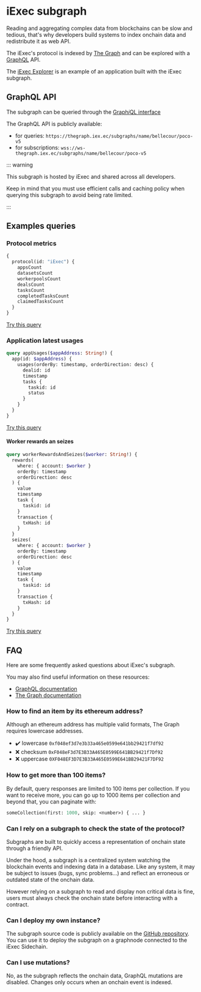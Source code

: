 # iExec subgraph

Reading and aggregating complex data from blockchains can be slow and tedious,
that's why developers build systems to index onchain data and redistribute it as
web API.

The iExec's protocol is indexed by [The Graph](https://thegraph.com) and can be
explored with a [GraphQL](https://graphql.org/) API.

The [iExec Explorer](./iexec-explorer.md) is an example of an application built
with the iExec subgraph.

## GraphQL API

The subgraph can be queried through the
[Graph*i*QL interface](https://thegraph.iex.ec/subgraphs/name/bellecour/poco-v5/graphql)

The GraphQL API is publicly available:

- for queries: `https://thegraph.iex.ec/subgraphs/name/bellecour/poco-v5`
- for subscriptions: `wss://ws-thegraph.iex.ec/subgraphs/name/bellecour/poco-v5`

::: warning

This subgraph is hosted by iExec and shared across all developers.

Keep in mind that you must use efficient calls and caching policy when querying
this subgraph to avoid being rate limited.

:::

## Examples queries

### Protocol metrics

```graphql
{
  protocol(id: "iExec") {
    appsCount
    datasetsCount
    workerpoolsCount
    dealsCount
    tasksCount
    completedTasksCount
    claimedTasksCount
  }
}
```

[Try this query](https://thegraph.iex.ec/subgraphs/name/bellecour/poco-v5/graphql?query=%7B%0A++protocol%28id%3A+%22iExec%22%29+%7B%0A++++appsCount%0A++++datasetsCount%0A++++workerpoolsCount%0A++++dealsCount%0A++++tasksCount%0A++++completedTasksCount%0A++++claimedTasksCount%0A++%7D%0A%7D)

### Application latest usages

```graphql
query appUsages($appAddress: String!) {
  app(id: $appAddress) {
    usages(orderBy: timestamp, orderDirection: desc) {
      dealid: id
      timestamp
      tasks {
        taskid: id
        status
      }
    }
  }
}
```

[Try this query](https://thegraph.iex.ec/subgraphs/name/bellecour/poco-v5/graphql?query=query+appUsages%28%24appAddress%3A+String%21%29+%7B%0A++app%28id%3A+%24appAddress%29+%7B%0A++++usages%28orderBy%3A+timestamp%2C+orderDirection%3A+desc%29+%7B%0A++++++dealid%3A+id%0A++++++timestamp%0A++++++tasks+%7B%0A++++++++taskid%3A+id%0A++++++++status%0A++++++%7D%0A++++%7D%0A++%7D%0A%7D&variables=%22%7B%5Cn++%5C%22appAddress%5C%22%3A+%5C%220x18de0518fea922d376596b1ad2a1f62f3981be35%5C%22%5Cn%7D%22&operationName=appUsages)

#### Worker rewards an seizes

```graphql
query workerRewardsAndSeizes($worker: String!) {
  rewards(
    where: { account: $worker }
    orderBy: timestamp
    orderDirection: desc
  ) {
    value
    timestamp
    task {
      taskid: id
    }
    transaction {
      txHash: id
    }
  }
  seizes(
    where: { account: $worker }
    orderBy: timestamp
    orderDirection: desc
  ) {
    value
    timestamp
    task {
      taskid: id
    }
    transaction {
      txHash: id
    }
  }
}
```

[Try this query](https://thegraph.iex.ec/subgraphs/name/bellecour/poco-v5/graphql?query=query+workerRewardsAndSeizes%28%24worker%3A+String%21%29+%7B%0A++rewards%28%0A++++where%3A+%7B+account%3A+%24worker+%7D%0A++++orderBy%3A+timestamp%0A++++orderDirection%3A+desc%0A++%29+%7B%0A++++value%0A++++timestamp%0A++++task+%7B%0A++++++taskid%3A+id%0A++++%7D%0A++++transaction+%7B%0A++++++txHash%3A+id%0A++++%7D%0A++%7D%0A++seizes%28%0A++++where%3A+%7B+account%3A+%24worker+%7D%0A++++orderBy%3A+timestamp%0A++++orderDirection%3A+desc%0A++%29+%7B%0A++++value%0A++++timestamp%0A++++task+%7B%0A++++++taskid%3A+id%0A++++%7D%0A++++transaction+%7B%0A++++++txHash%3A+id%0A++++%7D%0A++%7D%0A%7D&variables=%22%7B%5Cn++%5C%22worker%5C%22%3A+%5C%220xcdad8338eec22e909015ca7ea92dc544336f2007%5C%22%5Cn%7D%22&operationName=workerRewardsAndSeizes)

## FAQ

Here are some frequently asked questions about iExec's subgraph.

You may also find useful information on these resources:

- [GraphQL documentation](https://graphql.org/learn/)
- [The Graph documentation](https://thegraph.com/docs/)

### How to find an item by its ethereum address?

Although an ethereum address has multiple valid formats, The Graph requires
lowercase addresses.

- :heavy_check_mark: lowercase `0xf048ef3d7e3b33a465e0599e641bb29421f7df92`
- :x: checksum `0xF048eF3d7E3B33A465E0599E641BB29421f7Df92`
- :x: uppercase `0XF048EF3D7E3B33A465E0599E641BB29421F7DF92`

### How to get more than 100 items?

By default, query responses are limited to 100 items per collection. If you want
to receive more, you can go up to 1000 items per collection and beyond that, you
can paginate with:

```graphql
someCollection(first: 1000, skip: <number>) { ... }
```

### Can I rely on a subgraph to check the state of the protocol?

Subgraphs are built to quickly access a representation of onchain state through
a friendly API.

Under the hood, a subgraph is a centralized system watching the blockchain
events and indexing data in a database. Like any system, it may be subject to
issues (bugs, sync problems...) and reflect an erroneous or outdated state of
the onchain data.

However relying on a subgraph to read and display non critical data is fine,
users must always check the onchain state before interacting with a contract.

### Can I deploy my own instance?

The subgraph source code is publicly available on the
[GitHub repository](https://github.com/iExecBlockchainComputing/PoCo-subgraph).
You can use it to deploy the subgraph on a graphnode connected to the iExec
Sidechain.

### Can I use mutations?

No, as the subgraph reflects the onchain data, GraphQL mutations are disabled.
Changes only occurs when an onchain event is indexed.

